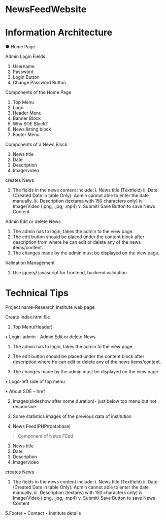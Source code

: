 # NewsFeedWebsite
# Information Architecture

●	Home Page

Admin Login Fields
1.	Username
2.	Password
3.	Login Button
4.	Change Password Button

Components of the Home Page

1.	Top Menu
2.	Logo
3.	Header Menu
4.	Banner Block
5.	Why SOE Block?
6.	News listing block
7.	Footer Menu

Components of a News Block
1.	News title
2.	Date
3.	Description 
4.	Image/video


creates News
1.	The fields in the news content include:
i.	News title (Textfield)
ii.	Date (Created Date in table Only). Admin cannot able to enter the date manually.
iii.	Description (textarea with 150 characters only)
iv.	Image/Video (.png, .jpg, .mp4)
v.	Submit/ Save Button to save News Content

Admin Edit or delete News
1.	The admin has to login,  takes the admin to the view page.
2.	The edit button should be placed under the content block after description  from where he can edit or delete  any of the news items/content.
3.	The changes made by the admin must be displayed on the view page.


Validation Management
1.	Use jquery/ javascript for frontend, backend validation.

# Technical Tips

Project name-Research Institute web page

Create Index.html file

1. Top Menu(Header)

•	Login-admin
      - Admin Edit or delete News
 1. The admin has to login,  takes the admin to the view page.
 
 2. The edit button should be placed under the content block after description                         where he can edit or delete  any of the news items/content.
 
 3. The changes made by the admin must be displayed on the view page.

•	Logo-left side of top menu

•	About SOE – href

2. Images(slideshow after some duration)- just below top menu but not responsive 

3. Some statistics images of the  previous data of institution

4. News Feed(PHP#database)
>Component of News FEed
1.	News title
2.	Date
3.	Description 
4.	Image/video

creates News
1.	The fields in the news content include:
i.	News title (Textfield)
ii.	Date (Created Date in table Only). Admin cannot able to enter the date manually.
iii.	Description (textarea with 150 characters only)
iv.	Image/Video (.png, .jpg, .mp4)
v.	Submit/ Save Button to save News Content


5.Footer
•	Contact
•	Institute details



